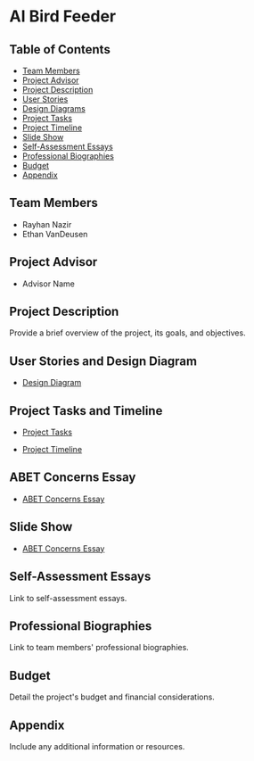 # AI Bird Feeder

## Table of Contents
- [Team Members](Senior-Design)
- [Project Advisor](#project-advisor)
- [Project Description](#project-description)
- [User Stories](#user-stories)
- [Design Diagrams](#design-diagrams)
- [Project Tasks](#project-tasks)
- [Project Timeline](#project-timeline)
- [Slide Show](#slide-show)
- [Self-Assessment Essays](#self-assessment-essays)
- [Professional Biographies](#professional-biographies)
- [Budget](#budget)
- [Appendix](#appendix)

## Team Members
- Rayhan Nazir
- Ethan VanDeusen

## Project Advisor
- Advisor Name

## Project Description
Provide a brief overview of the project, its goals, and objectives.

## User Stories and Design Diagram
- [Design Diagram](Design%20Diagram/Design%20Diagram.pdf)

## Project Tasks and Timeline
- [Project Tasks](Homework-Assignments/Assignment%205.md)
  
- [Project Timeline](Homework-Assignments/Assignment%206.md)

## ABET Concerns Essay
- [ABET Concerns Essay](Homework-Assignments/Assignment%207.md)

## Slide Show
- [ABET Concerns Essay](Homework-Assignments/Assignment%207.md)

## Self-Assessment Essays
Link to self-assessment essays.

## Professional Biographies
Link to team members' professional biographies.

## Budget
Detail the project's budget and financial considerations.

## Appendix
Include any additional information or resources.
